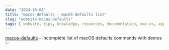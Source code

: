 ```yaml
---
date: "2024-10-04"
title: "macos-defaults - macOS defaults list"
slug: "website-macos-defaults"
tags: [ website, tips, knowledge, resources, documentation, mac-os, apple ]
---
```




[macos-defaults][1] - Incomplete list of macOS defaults commands with demos ✨



  [1]: https://macos-defaults.com/
